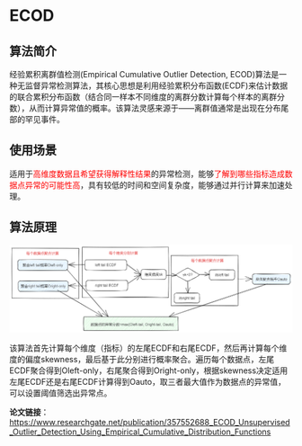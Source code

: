 # ECOD

## 算法简介

经验累积离群值检测(Empirical Cumulative Outlier Detection, ECOD)算法是一种无监督异常检测算法，其核心思想是利用经验累积分布函数(ECDF)来估计数据的联合累积分布函数（结合同一样本不同维度的离群分数计算每个样本的离群分数），从而计算异常值的概率。该算法灵感来源于——离群值通常是出现在分布尾部的罕见事件。

## 使用场景

适用于<font color='red'>高维度数据且希望获得解释性结果</font>的异常检测，能够<font color='red'>了解到哪些指标造成数据点异常的可能性高</font>，具有较低的时间和空间复杂度，能够通过并行计算来加速处理。
## 算法原理

![Excalidraw Image](./img/ECOD.png)<br>

该算法首先计算每个维度（指标）的左尾ECDF和右尾ECDF，然后再计算每个维度的偏度skewness，最后基于此分别进行概率聚合。遍历每个数据点，左尾ECDF聚合得到Oleft-only，右尾聚合得到Oright-only，根据skewness决定适用左尾ECDF还是右尾ECDF计算得到Oauto，取三者最大值作为数据点的异常值，可以设置阈值筛选出异常点。

**论文链接**：<https://www.researchgate.net/publication/357552688_ECOD_Unsupervised_Outlier_Detection_Using_Empirical_Cumulative_Distribution_Functions>
